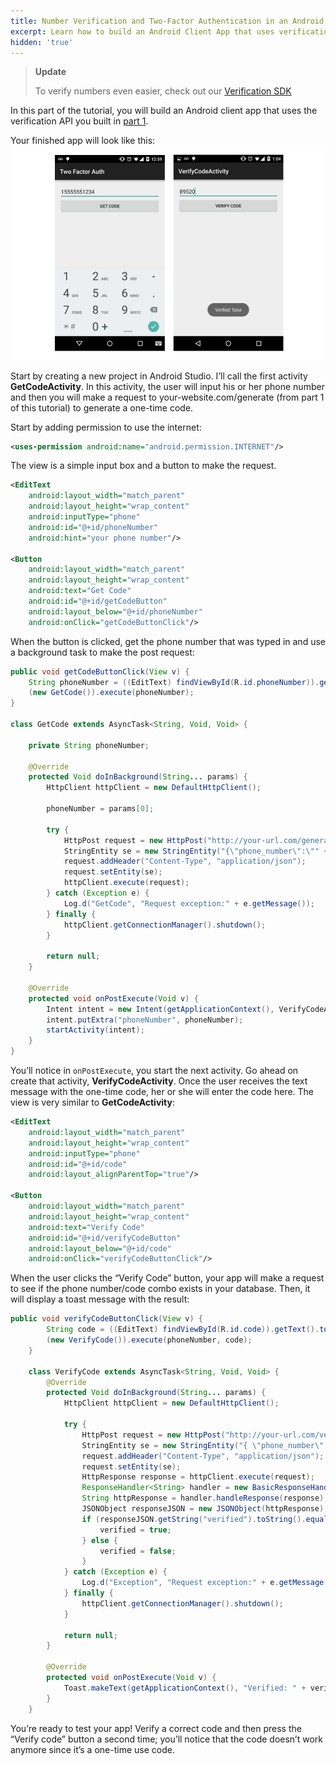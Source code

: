 ```yaml
---
title: Number Verification and Two-Factor Authentication in an Android App - Part 2
excerpt: Learn how to build an Android Client App that uses verification API.
hidden: 'true'
---
```

> **Update**
>
> To verify numbers even easier, check out our [Verification SDK](https://www.sinch.com/products/verification/sms/)

In this part of the tutorial, you will build an Android client app that uses the verification API you built in [part 1](doc:ruby-on-rails-two-factor-authentication-for-user-phone-numbers-part-1).

Your finished app will look like this:
![app-screen.png](images\3ca9504-app-screen.png)

Start by creating a new project in Android Studio. I’ll call the first activity **GetCodeActivity**. In this activity, the user will input his or her phone number and then you will make a request to your-website.com/generate (from part 1 of this tutorial) to generate a one-time code.

Start by adding permission to use the internet:

```xml
<uses-permission android:name="android.permission.INTERNET"/>
```

The view is a simple input box and a button to make the request.

```xml
<EditText
    android:layout_width="match_parent"
    android:layout_height="wrap_content"
    android:inputType="phone"
    android:id="@+id/phoneNumber"
    android:hint="your phone number"/>

<Button
    android:layout_width="match_parent"
    android:layout_height="wrap_content"
    android:text="Get Code"
    android:id="@+id/getCodeButton"
    android:layout_below="@+id/phoneNumber"
    android:onClick="getCodeButtonClick"/>
```

When the button is clicked, get the phone number that was typed in and use a background task to make the post request:

```java
public void getCodeButtonClick(View v) {
    String phoneNumber = ((EditText) findViewById(R.id.phoneNumber)).getText().toString();
    (new GetCode()).execute(phoneNumber);
}

class GetCode extends AsyncTask<String, Void, Void> {

    private String phoneNumber;

    @Override
    protected Void doInBackground(String... params) {
        HttpClient httpClient = new DefaultHttpClient();

        phoneNumber = params[0];

        try {
            HttpPost request = new HttpPost("http://your-url.com/generate");
            StringEntity se = new StringEntity("{\"phone_number\":\"" + phoneNumber + "\"}");
            request.addHeader("Content-Type", "application/json");
            request.setEntity(se);
            httpClient.execute(request);
        } catch (Exception e) {
            Log.d("GetCode", "Request exception:" + e.getMessage());
        } finally {
            httpClient.getConnectionManager().shutdown();
        }

        return null;
    }

    @Override
    protected void onPostExecute(Void v) {
        Intent intent = new Intent(getApplicationContext(), VerifyCodeActivity.class);
        intent.putExtra("phoneNumber", phoneNumber);
        startActivity(intent);
    }
}
```

You’ll notice in `onPostExecute`, you start the next activity. Go ahead on create that activity, **VerifyCodeActivity**. Once the user receives the text message with the one-time code, her or she will enter the code here. The view is very similar to **GetCodeActivity**:

```xml
<EditText
    android:layout_width="match_parent"
    android:layout_height="wrap_content"
    android:inputType="phone"
    android:id="@+id/code"
    android:layout_alignParentTop="true"/>

<Button
    android:layout_width="match_parent"
    android:layout_height="wrap_content"
    android:text="Verify Code"
    android:id="@+id/verifyCodeButton"
    android:layout_below="@+id/code"
    android:onClick="verifyCodeButtonClick"/>
```

When the user clicks the “Verify Code” button, your app will make a request to see if the phone number/code combo exists in your database. Then, it will display a toast message with the result:

```java
public void verifyCodeButtonClick(View v) {
        String code = ((EditText) findViewById(R.id.code)).getText().toString();
        (new VerifyCode()).execute(phoneNumber, code);
    }

    class VerifyCode extends AsyncTask<String, Void, Void> {
        @Override
        protected Void doInBackground(String... params) {
            HttpClient httpClient = new DefaultHttpClient();

            try {
                HttpPost request = new HttpPost("http://your-url.com/verify");
                StringEntity se = new StringEntity("{ \"phone_number\":\""+ params[0] +"\", \"code\":\"" + params[1] + "\"}");
                request.addHeader("Content-Type", "application/json");
                request.setEntity(se);
                HttpResponse response = httpClient.execute(request);
                ResponseHandler<String> handler = new BasicResponseHandler();
                String httpResponse = handler.handleResponse(response);
                JSONObject responseJSON = new JSONObject(httpResponse);
                if (responseJSON.getString("verified").toString().equals("true")) {
                    verified = true;
                } else {
                    verified = false;
                }
            } catch (Exception e) {
                Log.d("Exception", "Request exception:" + e.getMessage());
            } finally {
                httpClient.getConnectionManager().shutdown();
            }

            return null;
        }

        @Override
        protected void onPostExecute(Void v) {
            Toast.makeText(getApplicationContext(), "Verified: " + verified, Toast.LENGTH_LONG).show();
        }
    }
```

You’re ready to test your app\! Verify a correct code and then press the “Verify code” button a second time; you’ll notice that the code doesn’t work anymore since it’s a one-time use code.

